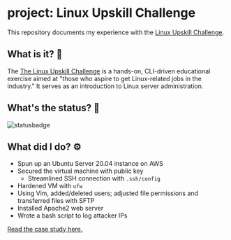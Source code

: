 # project: Linux Upskill Challenge
This repository documents my experience with the [Linux Upskill Challenge](https://github.com/livialima/linuxupskillchallenge).

## What is it? 🤔
The [The Linux Upskill Challenge](https://linuxupskillchallenge.org/) is a hands-on, CLI-driven educational exercise aimed at "those who aspire to get Linux-related jobs in the industry." It serves as an introduction to Linux server administration.

## What's the status? 🚦
![statusbadge](https://img.shields.io/badge/status-completed-success?style=for-the-badge)

## What did I do? ⚙️
- Spun up an Ubuntu Server 20.04 instance on AWS
- Secured the virtual machine with public key
  - Streamlined SSH connection with `.ssh/config`
- Hardened VM with `ufw`
- Using Vim, added/deleted users; adjusted file permissions and transferred files with SFTP
- Installed Apache2 web server
- Wrote a bash script to log attacker IPs

[Read the case study here.](https://github.com/Clifton893/project-LinuxUpskillChallenge/blob/main/CASESTUDY.md)
